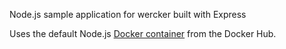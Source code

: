 Node.js sample application for wercker built with Express

Uses the default Node.js [Docker container](https://registry.hub.docker.com/u/library/node/) from the Docker Hub.

